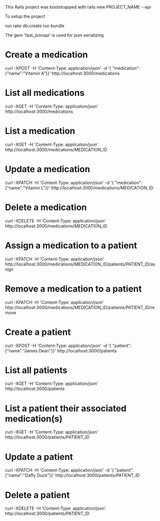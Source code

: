 
This Rails project was bootstrapped with rails new PROJECT_NAME --api

To setup the project

  run rake db:create
  run bundle

The gem 'fast_jsonapi' is used for json serializing

# Create a medication
curl -XPOST -H 'Content-Type: application/json' -d '{ "medication": {"name":"Vitamin A"}}' http://localhost:3000/medications

# List all medications
curl -XGET -H 'Content-Type: application/json'
http://localhost:3000/medications

# List a medication
curl -XGET -H 'Content-Type: application/json'
http://localhost:3000/medications/MEDICATION_ID

# Update a medication
curl -XPATCH -H 'Content-Type: application/json' -d '{ "medication": {"name":"Vitamin L"}}' http://localhost:3000/medications/MEDICATION_ID

# Delete a medication
curl -XDELETE -H 'Content-Type: application/json'
http://localhost:3000/medications/MEDICATION_ID

# Assign a medication to a patient
curl -XPATCH -H 'Content-Type: application/json'
http://localhost:3000/medications/MEDICATION_ID/patients/PATIENT_ID/assign

# Remove a medication to a patient
curl -XPATCH -H 'Content-Type: application/json'
http://localhost:3000/medications/MEDICATION_ID/patients/PATIENT_ID/remove

# Create a patient
curl -XPOST -H 'Content-Type: application/json' -d '{ "patient": {"name":"James Dean"}}' http://localhost:3000/patients

# List all patients
curl -XGET -H 'Content-Type: application/json'
http://localhost:3000/patients

# List a patient their associated medication(s)
curl -XGET -H 'Content-Type: application/json'
http://localhost:3000/patients/PATIENT_ID

# Update a patient
curl -XPATCH -H 'Content-Type: application/json' -d '{ "patient": {"name":"Daffy Duck"}}' http://localhost:3000/patients/PATIENT_ID

# Delete a patient
curl -XDELETE -H 'Content-Type: application/json'
http://localhost:3000/patients/PATIENT_ID
